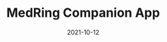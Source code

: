 ---
title: MedRing Companion App
date: 2021-10-12
thumbnail: img/ligalli-home.png
logo: img/ligalli-logo.png
client: LiGalli
description: Helping female patients take their medication in a safer and easier way
intro: I [...]
---